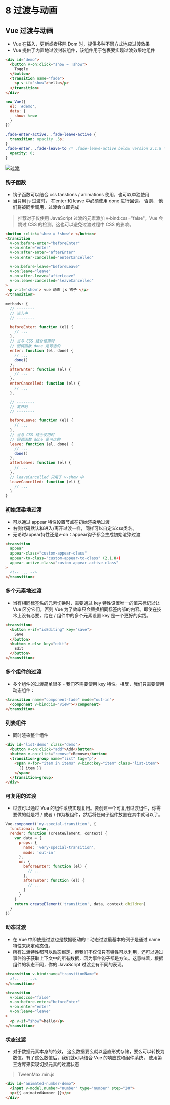 # 8 过渡与动画

## Vue 过渡与动画
* Vue 在插入，更新或者移除 Dom 时，提供多种不同方式地应过渡效果
* Vue 提供了内置地过渡封装组件，该组件用于包裹要实现过渡效果地组件
```html
<div id="demo">
  <button v-on:click="show = !show">
    Toggle
  </button>
  <transition name="fade">
    <p v-if="show">hello</p>
  </transition>
</div>
```
```javascript
new Vue({
  el: '#demo',
  data: {
    show: true
  }
})
```
```css
.fade-enter-active, .fade-leave-active {
  transition: opacity .5s;
}
.fade-enter, .fade-leave-to /* .fade-leave-active below version 2.1.8 */ {
  opacity: 0;
}
```
![过渡](./imgs/8.1.jpg);

### 钩子函数
* 钩子函数可以结合 css tanstions / animations 使用，也可以单独使用
* 当只用 js 过渡时， 在enter 和 leave 中必须使用 done 进行回调。 否则， 他们将被同步调用，过渡会立即完成

> 推荐对于仅使用 JavaScript 过渡的元素添加 v-bind:css="false"，Vue 会跳过 CSS 的检测。这也可以避免过渡过程中 CSS 的影响。

```html
<button :click='show = !show'> </button>
<transition
  v-on:before-enter="beforeEnter"
  v-on:enter="enter"
  v-on:after-enter="afterEnter"
  v-on:enter-cancelled="enterCancelled"

  v-on:before-leave="beforeLeave"
  v-on:leave="leave"
  v-on:after-leave="afterLeave"
  v-on:leave-cancelled="leaveCancelled"
>
 <p v-if='show'> vue 动画 js 钩子 </p>
</transition>
```
```javascript
methods: {
  // --------
  // 进入中
  // --------

  beforeEnter: function (el) {
    // ...
  },
  // 当与 CSS 结合使用时
  // 回调函数 done 是可选的
  enter: function (el, done) {
    // ...
    done()
  },
  afterEnter: function (el) {
    // ...
  },
  enterCancelled: function (el) {
    // ...
  },

  // --------
  // 离开时
  // --------

  beforeLeave: function (el) {
    // ...
  },
  // 当与 CSS 结合使用时
  // 回调函数 done 是可选的
  leave: function (el, done) {
    // ...
    done()
  },
  afterLeave: function (el) {
    // ...
  },
  // leaveCancelled 只用于 v-show 中
  leaveCancelled: function (el) {
    // ...
  }
}
```

### 初始渲染地过渡
* 可以通过 appear 特性设置节点在初始渲染地过渡
* 右侧代码默认和进入/离开过渡一样，同样可以自定义css类名。
* 无论时appear特性还是v-on：appear钩子都会生成初始渲染过渡
```html
<transition
  appear
  appear-class="custom-appear-class"
  appear-to-class="custom-appear-to-class" (2.1.8+)
  appear-active-class="custom-appear-active-class"
>
  <!-- ... -->
</transition>
```

### 多个元素地过渡
* 当有相同标签名的元素切换时，需要通过 key 特性设置唯一的值来标记以让 Vue 区分它们，否则 Vue 为了效率只会替换相同标签内部的内容。即使在技术上没有必要，给在 /<transition/> 组件中的多个元素设置 key 是一个更好的实践。

```html
<transition>
  <button v-if="isEditing" key="save">
    Save
  </button>
  <button v-else key="edit">
    Edit
  </button>
</transition>
```

### 多个组件的过渡

* 多个组件的过渡简单很多 - 我们不需要使用 key 特性。相反，我们只需要使用动态组件：

```html
<transition name="component-fade" mode="out-in">
  <component v-bind:is="view"></component>
</transition>
```

### 列表组件

* 同时渲染整个组件

```html
<div id="list-demo" class="demo">
  <button v-on:click="add">Add</button>
  <button v-on:click="remove">Remove</button>
  <transition-group name="list" tag="p">
    <span v-for="item in items" v-bind:key="item" class="list-item">
      {{ item }}
    </span>
  </transition-group>
</div>
```

### 可复用的过渡

* 过渡可以通过 Vue 的组件系统实现复用。要创建一个可复用过渡组件，你需要做的就是将 /<transition/> 或者 /<transition-group/> 作为根组件，然后将任何子组件放置在其中就可以了。

```javascript
Vue.component('my-special-transition', {
  functional: true,
  render: function (createElement, context) {
    var data = {
      props: {
        name: 'very-special-transition',
        mode: 'out-in'
      },
      on: {
        beforeEnter: function (el) {
          // ...
        },
        afterEnter: function (el) {
          // ...
        }
      }
    }
    return createElement('transition', data, context.children)
  }
})
```

### 动态过渡

* 在 Vue 中即使是过渡也是数据驱动的！动态过渡最基本的例子是通过 name 特性来绑定动态值。
* 所有过渡特性都可以动态绑定，但我们不仅仅只有特性可以利用，还可以通过事件钩子获取上下文中的所有数据，因为事件钩子都是方法。这意味着，根据组件的状态不同，你的 JavaScript 过渡会有不同的表现。

```html
<transition v-bind:name="transitionName">
  <!-- ... -->
</transition>

<transition
  v-bind:css="false"
  v-on:before-enter="beforeEnter"
  v-on:enter="enter"
  v-on:leave="leave"
>
  <p v-if="show">hello</p>
</transition>
```

### 状态过渡

* 对于数据元素本身的特效， 这么数据要么就以竖直形式存储，要么可以转换为数值。有了这么数值后，我们就可以结合 Vue 的响应式和组件系统， 使用第三方库来实现切换元素的过渡状态

> TweenMax.min.js

```html
<div id="animated-number-demo">
  <input v-model.number="number" type="number" step="20">
  <p>{{ animatedNumber }}</p>
</div>
```